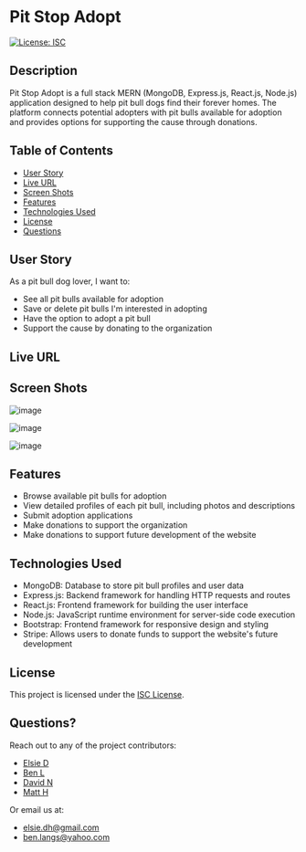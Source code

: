 # Pit Stop Adopt
[![License: ISC](https://img.shields.io/badge/License-ISC-blue.svg)](https://opensource.org/licenses/ISC)

## Description
Pit Stop Adopt is a full stack MERN (MongoDB, Express.js, React.js, Node.js) application designed to help pit bull dogs find their forever homes. The platform connects potential adopters with pit bulls available for adoption and provides options for supporting the cause through donations.

## Table of Contents
- [User Story](#user-story)
- [Live URL](#live-url)
- [Screen Shots](#screen-shots)
- [Features](#features)
- [Technologies Used](#technologies-used)
- [License](#license)
- [Questions](#questions)

## User Story
As a pit bull dog lover, I want to:
- See all pit bulls available for adoption
- Save or delete pit bulls I'm interested in adopting
- Have the option to adopt a pit bull
- Support the cause by donating to the organization

## Live URL

## Screen Shots
![image](https://github.com/elsie-d/pit-STOP-adopt/assets/144054873/83f85917-10c8-4e63-9f1b-02ad498b3f21)

![image](https://github.com/elsie-d/pit-STOP-adopt/assets/144054873/9722adb6-5578-41e8-b443-28d1431f9c27)

![image](https://github.com/elsie-d/pit-STOP-adopt/assets/144054873/9deb2f21-cfeb-4815-9a20-14bb6ba0273a)


## Features
- Browse available pit bulls for adoption
- View detailed profiles of each pit bull, including photos and descriptions
- Submit adoption applications
- Make donations to support the organization
- Make donations to support future development of the website

## Technologies Used
- MongoDB: Database to store pit bull profiles and user data
- Express.js: Backend framework for handling HTTP requests and routes
- React.js: Frontend framework for building the user interface
- Node.js: JavaScript runtime environment for server-side code execution
- Bootstrap: Frontend framework for responsive design and styling
- Stripe: Allows users to donate funds to support the website's future development

## License
This project is licensed under the [ISC License](LICENSE).

## Questions?
Reach out to any of the project contributors:
- [Elsie D](https://github.com/elsie-d)
- [Ben L](https://github.com/BennyBlanco88)
- [David N](https://github.com/Davidnino21)
- [Matt H](https://github.com/crunchwrapdestroyer)

Or email us at:
- [elsie.dh@gmail.com](mailto:elsie.dh@gmail.com)
- [ben.langs@yahoo.com](mailto:ben.langs@yahoo.com)
